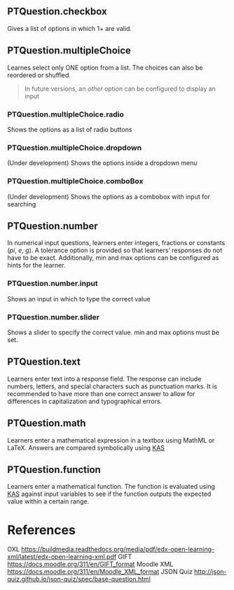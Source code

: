 ## PTQuestion.checkbox
Gives a list of options in which 1+ are valid.

## PTQuestion.multipleChoice
Learnes select only ONE option from a list. The choices can also be reordered or shuffled. 
> In future versions, an _other_ option can be configured to display an input

### PTQuestion.multipleChoice.radio
Shows the options as a list of radio buttons

### PTQuestion.multipleChoice.dropdown
(Under development) Shows the options inside a dropdown menu

### PTQuestion.multipleChoice.comboBox
(Under development) Shows the options as a combobox with input for searching


## PTQuestion.number
In numerical input questions, learners enter integers, fractions or constants (_pi_, _e_, _g_). A tolerance option is provided so that learners’ responses do not have to be exact. Additionally, min and max options can be configured as hints for the learner. 

### PTQuestion.number.input
Shows an input in which to type the correct value

### PTQuestion.number.slider
Shows a slider to specify the correct value. min and max options must be set.

## PTQuestion.text
Learners enter text into a response field. The response can include numbers, letters, and special
characters such as punctuation marks. It is recommended to have more than one correct answer to allow for differences in capitalization and typographical errors.

## PTQuestion.math
Learners enter a mathematical expression in a textbox using MathML or LaTeX. Answers are compared symbolically using [KAS](https://github.com/Khan/KAS)

## PTQuestion.function
Learners enter a mathematical function. The function is evaluated using [KAS](https://github.com/Khan/KAS) against input variables to see if the function outputs the expected value within a certain range.

# References
OXL https://buildmedia.readthedocs.org/media/pdf/edx-open-learning-xml/latest/edx-open-learning-xml.pdf
GIFT https://docs.moodle.org/311/en/GIFT_format
Moodle XML https://docs.moodle.org/311/en/Moodle_XML_format
JSON Quiz http://json-quiz.github.io/json-quiz/spec/base-question.html